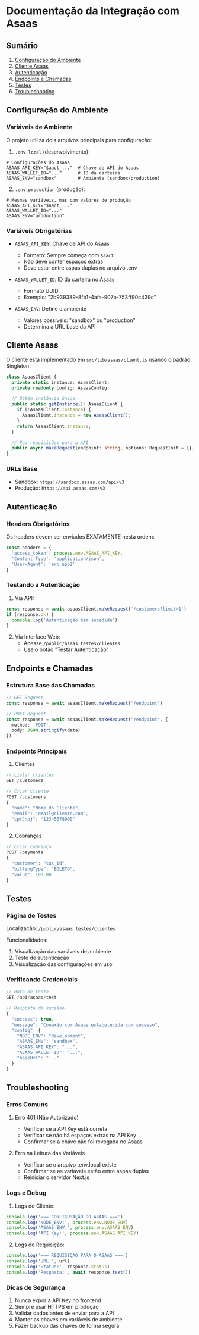 # Documentação da Integração com Asaas

## Sumário
1. [Configuração do Ambiente](#configuração-do-ambiente)
2. [Cliente Asaas](#cliente-asaas)
3. [Autenticação](#autenticação)
4. [Endpoints e Chamadas](#endpoints-e-chamadas)
5. [Testes](#testes)
6. [Troubleshooting](#troubleshooting)

## Configuração do Ambiente

### Variáveis de Ambiente

O projeto utiliza dois arquivos principais para configuração:

1. `.env.local` (desenvolvimento):
```env
# Configurações do Asaas
ASAAS_API_KEY="$aact_..."  # Chave de API do Asaas
ASAAS_WALLET_ID="..."      # ID da carteira
ASAAS_ENV="sandbox"        # Ambiente (sandbox/production)
```

2. `.env.production` (produção):
```env
# Mesmas variáveis, mas com valores de produção
ASAAS_API_KEY="$aact_..."
ASAAS_WALLET_ID="..."
ASAAS_ENV="production"
```

### Variáveis Obrigatórias

- `ASAAS_API_KEY`: Chave de API do Asaas
  - Formato: Sempre começa com `$aact_`
  - Não deve conter espaços extras
  - Deve estar entre aspas duplas no arquivo .env

- `ASAAS_WALLET_ID`: ID da carteira no Asaas
  - Formato UUID
  - Exemplo: "2b939389-8fb1-4afa-907b-753ff90c439c"

- `ASAAS_ENV`: Define o ambiente
  - Valores possíveis: "sandbox" ou "production"
  - Determina a URL base da API

## Cliente Asaas

O cliente está implementado em `src/lib/asaas/client.ts` usando o padrão Singleton:

```typescript
class AsaasClient {
  private static instance: AsaasClient;
  private readonly config: AsaasConfig;

  // Obtém instância única
  public static getInstance(): AsaasClient {
    if (!AsaasClient.instance) {
      AsaasClient.instance = new AsaasClient();
    }
    return AsaasClient.instance;
  }

  // Faz requisições para a API
  public async makeRequest(endpoint: string, options: RequestInit = {}): Promise<Response>
}
```

### URLs Base

- Sandbox: `https://sandbox.asaas.com/api/v3`
- Produção: `https://api.asaas.com/v3`

## Autenticação

### Headers Obrigatórios

Os headers devem ser enviados EXATAMENTE nesta ordem:

```typescript
const headers = {
  'access_token': process.env.ASAAS_API_KEY,
  'Content-Type': 'application/json',
  'User-Agent': 'erp_app2'
}
```

### Testando a Autenticação

1. Via API:
```typescript
const response = await asaasClient.makeRequest('/customers?limit=1')
if (response.ok) {
  console.log('Autenticação bem sucedida')
}
```

2. Via Interface Web:
   - Acesse `/public/asaas_testes/clientes`
   - Use o botão "Testar Autenticação"

## Endpoints e Chamadas

### Estrutura Base das Chamadas

```typescript
// GET Request
const response = await asaasClient.makeRequest('/endpoint')

// POST Request
const response = await asaasClient.makeRequest('/endpoint', {
  method: 'POST',
  body: JSON.stringify(data)
})
```

### Endpoints Principais

1. Clientes
```typescript
// Listar clientes
GET /customers

// Criar cliente
POST /customers
{
  "name": "Nome do Cliente",
  "email": "email@cliente.com",
  "cpfCnpj": "12345678900"
}
```

2. Cobranças
```typescript
// Criar cobrança
POST /payments
{
  "customer": "cus_id",
  "billingType": "BOLETO",
  "value": 100.00
}
```

## Testes

### Página de Testes

Localização: `/public/asaas_testes/clientes`

Funcionalidades:
1. Visualização das variáveis de ambiente
2. Teste de autenticação
3. Visualização das configurações em uso

### Verificando Credenciais

```typescript
// Rota de teste
GET /api/asaas/test

// Resposta de sucesso
{
  "success": true,
  "message": "Conexão com Asaas estabelecida com sucesso",
  "config": {
    "NODE_ENV": "development",
    "ASAAS_ENV": "sandbox",
    "ASAAS_API_KEY": "...",
    "ASAAS_WALLET_ID": "...",
    "baseUrl": "..."
  }
}
```

## Troubleshooting

### Erros Comuns

1. Erro 401 (Não Autorizado)
   - Verificar se a API Key está correta
   - Verificar se não há espaços extras na API Key
   - Confirmar se a chave não foi revogada no Asaas

2. Erro na Leitura das Variáveis
   - Verificar se o arquivo .env.local existe
   - Confirmar se as variáveis estão entre aspas duplas
   - Reiniciar o servidor Next.js

### Logs e Debug

1. Logs do Cliente:
```typescript
console.log('=== CONFIGURAÇÃO DO ASAAS ===')
console.log('NODE_ENV:', process.env.NODE_ENV)
console.log('ASAAS_ENV:', process.env.ASAAS_ENV)
console.log('API Key:', process.env.ASAAS_API_KEY)
```

2. Logs de Requisição:
```typescript
console.log('=== REQUISIÇÃO PARA O ASAAS ===')
console.log('URL:', url)
console.log('Status:', response.status)
console.log('Resposta:', await response.text())
```

### Dicas de Segurança

1. Nunca expor a API Key no frontend
2. Sempre usar HTTPS em produção
3. Validar dados antes de enviar para a API
4. Manter as chaves em variáveis de ambiente
5. Fazer backup das chaves de forma segura
